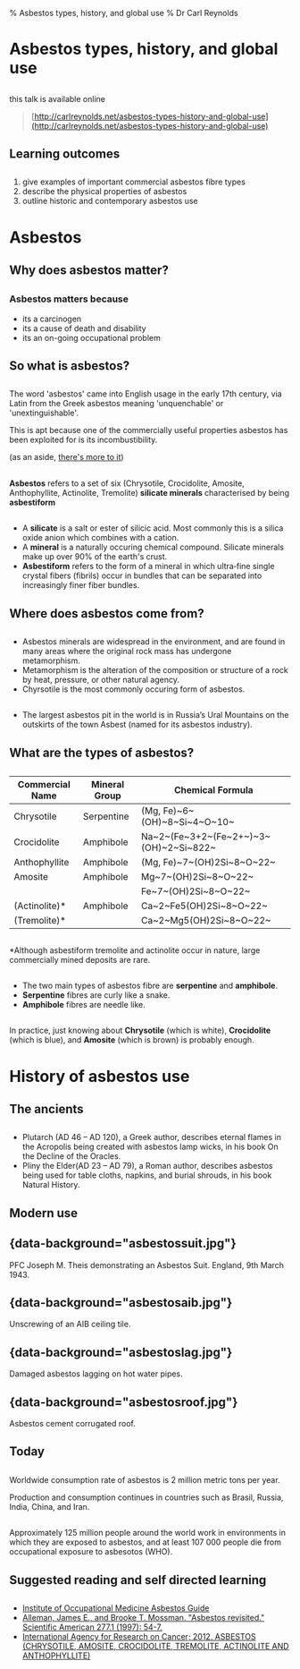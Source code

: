 % Asbestos types, history, and global use
% Dr Carl Reynolds

# Asbestos types, history, and global use 

##

this talk is available online

> [http://carlreynolds.net/asbestos-types-history-and-global-use](http://carlreynolds.net/asbestos-types-history-and-global-use)


## Learning outcomes

##

1. give examples of important commercial asbestos fibre types
2. describe the physical properties of asbestos
3. outline historic and contemporary asbestos use

# Asbestos

## Why does asbestos matter? 

##

### Asbestos matters because 

- its a carcinogen
- its a cause of death and disability 
- its an on-going occupational problem 

## So what is asbestos?

##

The word 'asbestos' came into English usage in the early 17th century, via Latin from the Greek asbestos meaning 'unquenchable' or 'unextinguishable'.

This is apt because one of the commercially useful properties asbestos has been exploited for is its incombustibility.

(as an aside, [there's more to it](http://www.ierfinc.org/Origin_of_the_Word_%20Asbestos.pdf))

##

**Asbestos** refers to a set of six (Chrysotile, Crocidolite, Amosite, Anthophyllite, Actinolite, Tremolite) **silicate minerals** characterised by being **asbestiform**

##
- A **silicate** is a salt or ester of silicic acid. Most commonly this is a silica oxide anion which combines with a cation.
- A **mineral** is a naturally occuring chemical compound. Silicate minerals make up over 90% of the earth's crust. 
- **Asbestiform** refers to the form of a mineral in which ultra‐fine single crystal fibers (fibrils) occur in bundles that can be separated into increasingly finer fiber bundles.

## Where does asbestos come from?

##

- Asbestos minerals are widespread in the environment, and are found in many areas where the original rock mass has undergone metamorphism. 
- Metamorphism is the alteration of the composition or structure of a rock by heat, pressure, or other natural agency.
- Chyrsotile is the most commonly occuring form of asbestos.

##

- The largest asbestos pit in the world is in Russia’s Ural Mountains on the outskirts of the town Asbest (named for its asbestos industry).

## What are the types of asbestos?

##

| Commercial Name | Mineral Group | Chemical Formula                         |
|-----------------|---------------|------------------------------------------|
| Chrysotile      | Serpentine    | (Mg, Fe)~6~(OH)~8~Si~4~O~10~             |
| Crocidolite     | Amphibole     | Na~2~(Fe~3+2~(Fe~2+~)~3~(OH)~2~Si~822~   |
| Anthophyllite   | Amphibole     | (Mg, Fe)~7~(OH)2Si~8~O~22~               |
| Amosite         | Amphibole     | Mg~7~(OH)2Si~8~O~22~                     |
|                 |               | Fe~7~(OH)2Si~8~O~22~                     |
| (Actinolite)*   | Amphibole     | Ca~2~Fe5(OH)2Si~8~O~22~                  |
| (Tremolite)*    |               | Ca~2~Mg5(OH)2Si~8~O~22~                  |

##

*Although asbestiform tremolite and actinolite occur in nature, large commercially mined deposits are rare.

##

- The two main types of asbestos fibre are **serpentine** and **amphibole**.
- **Serpentine** fibres are curly like a snake. 
- **Amphibole** fibres are needle like.

##

In practice, just knowing about **Chrysotile** (which is white), **Crocidolite** (which is blue), and **Amosite** (which is brown) is probably enough.

# History of asbestos use

## The ancients 

##

- Plutarch (AD 46 – AD 120), a Greek author, describes eternal flames in the Acropolis being created with asbestos lamp wicks, in his book On the Decline of the Oracles.
- Pliny the Elder(AD 23 – AD 79), a Roman author, describes asbestos being used for table cloths, napkins, and burial shrouds, in his book Natural History. 

## Modern use

## {data-background="asbestossuit.jpg"} 

PFC Joseph M. Theis demonstrating an Asbestos Suit. England, 9th March 1943.

## {data-background="asbestosaib.jpg"}

Unscrewing of an AIB ceiling tile.

## {data-background="asbestoslag.jpg"}

Damaged asbestos lagging on hot water pipes.

## {data-background="asbestosroof.jpg"}

Asbestos cement corrugated roof.


## Today 

##

Worldwide consumption rate of asbestos is 2 million metric tons per year. 

Production and consumption continues in countries such as Brasil, Russia, India, China, and Iran.  

##

Approximately 125 million people around the world work in environments in which they are exposed to asbestos, and at least 107 000 people die from occupational exposure to asbesotos (WHO).                          

## Suggested reading and self directed learning

##

- [Institute of Occupational Medicine Asbestos Guide](http://www.iom-world.org/services/asbestos-services/asbestos-guide/)
- [Alleman, James E., and Brooke T. Mossman. "Asbestos revisited." Scientific American 277.1 (1997): 54-7.](https://web.archive.org/web/20100603095555/http://www.virlab.virginia.edu/Nanoscience_class/lecture_notes/Lecture_14_Materials/Asbestos_CNT/Sci%20Am%20-%20Asbestos%20Revisited%20-%20July%201997.pdf)
- [International Agency for Research on Cancer; 2012. ASBESTOS (CHRYSOTILE, AMOSITE, CROCIDOLITE, TREMOLITE, ACTINOLITE AND ANTHOPHYLLITE)](https://www.ncbi.nlm.nih.gov/books/NBK304374/)




